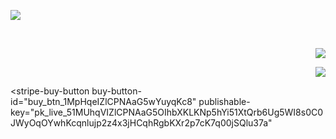 <p alight="center"><img src="https://github.com/M00NP0D/QUINN/blob/ec70994ed36136d95d57fdea747205430cbc6fa5/F39BA6E1-2047-4E6B-8C1B-8ED589CBEDAF.png"></p>
<br>
<p align="right"><img src="https://github.com/M00NP0D/m00np0d.github.io/raw/main/m00np0d.png"></p>
<p align="right"><img src="https://img.shields.io/badge/-Quantum%20Network%20Operator-blue"></p>
<script async
  src="https://js.stripe.com/v3/buy-button.js">
</script>

<stripe-buy-button
  buy-button-id="buy_btn_1MpHqeIZlCPNAaG5wYuyqKc8"
  publishable-key="pk_live_51MUhqVIZlCPNAaG5OIhbXKLKNp5hYi51XtQrb6Ug5WI8s0C0JWyOqOYwhKcqnlujp2z4x3jHCqhRgbKXr2p7cK7q00jSQlu37a"
>
</stripe-buy-button>

